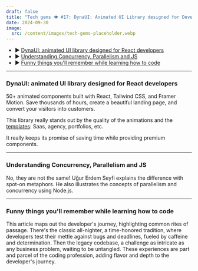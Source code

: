 ```yaml
---
draft: false
title: "Tech gems 👁️ #17: DynaUI: Animated UI Library designed for Developers"
date: 2024-09-30
image:
  src: /content/images/tech-gems-placeholder.webp
---
```


- ▶️ [DynaUI: animated UI library designed for React developers](#dynaui-animated-ui-library-designed-for-react-developers)
- ▶️ [Understanding Concurrency, Parallelism and JS](#understanding-concurrency-parallelism-and-js)
- ▶️ [Funny things you'll remember while learning how to code](#funny-things-youll-remember-while-learning-how-to-code)


<!-- more -->

---

### DynaUI: animated UI library designed for React developers

<RichLink href="https://www.dynaui.design/?via=adri_zag" title="DynaUI (affiliate link)"></RichLink>

50+ animated components built with React, Tailwind CSS, and Framer Motion. Save thousands of hours, create a beautiful landing page, and convert your visitors into customers.

This library really stands out by the quality of the animations and the [templates](https://www.dynaui.design/saas?via=adri_zag): Saas, agency, portfolios, etc.

It really keeps its promise of saving time while providing premium components.

---

### Understanding Concurrency, Parallelism and JS

<RichLink href="https://www.rugu.dev/en/blog/concurrency-and-parallelism/" title="Understanding Concurrency, Parallelism and JS"></RichLink>

No, they are not the same! Uğur Erdem Seyfi explains the difference with spot-on metaphors. He also illustrates the concepts of parallelism and concurrency using Node.js.

---

### Funny things you'll remember while learning how to code

<RichLink href="https://www.codecademy.com/resources/blog/rites-of-passage-for-new-developers/" title="9 Relatable Rites of Passage All New Developers Go Through"></RichLink>

This article maps out the developer's journey, highlighting common rites of passage. There's the classic all-nighter, a time-honored tradition, where developers test their mettle against bugs and deadlines, fueled by caffeine and determination. Then the legacy codebase, a challenge as intricate as any business problem, waiting to be untangled. These experiences are part and parcel of the coding profession, adding flavor and depth to the developer's journey.
